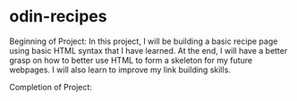 # odin-recipes
Beginning of Project:
In this project, I will be building a basic recipe page using basic HTML syntax that I have learned. At the end, I will have a better grasp on how to better use HTML to form a skeleton for my future webpages. I will also learn to improve my link building skills.

Completion of Project: